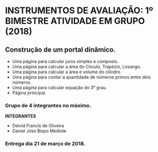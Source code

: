 # INSTRUMENTOS DE AVALIAÇÃO: 1º BIMESTRE ATIVIDADE EM GRUPO (2018)


## Construção de um portal dinâmico.
  * Uma página para calcular juros simples e composto.
  * Uma página para calcular a área do Círculo, Trapézio, Losango.  
  * Uma página para calcular a área e volume do cilindro.
  * Uma página para contar a quantidade de números primos entre dois números.
  * Uma página para calcular equação do 3° grau.
  * Página principal.

### Grupo de 4 integrantes no máximo.
  **INTEGRANTES**
  - Deivid Francis de Oliveira
  - Daniel Jóse Bispo  Mediote

### Entrega dia 21 de março de 2018.

